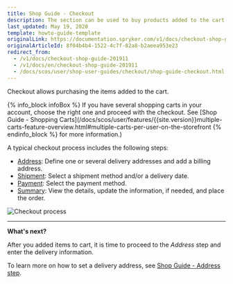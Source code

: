 ```yaml
---
title: Shop Guide - Checkout
description: The section can be used to buy products added to the cart by setting a delivery address, shipment details, a payment method and placing an order.
last_updated: May 19, 2020
template: howto-guide-template
originalLink: https://documentation.spryker.com/v1/docs/checkout-shop-guide-201911
originalArticleId: 8f04b4b4-1522-4c7f-82a8-b2aeea953e23
redirect_from:
  - /v1/docs/checkout-shop-guide-201911
  - /v1/docs/en/checkout-shop-guide-201911
  - /docs/scos/user/shop-user-guides/checkout/shop-guide-checkout.html
---
```


Checkout allows purchasing the items added to the cart.

{% info_block infoBox %}
If you have several shopping carts in your account, choose the right one and proceed with the checkout. See [Shop Guide - Shopping Carts](/docs/scos/user/features/{{site.version}}multiple-carts-feature-overview.html#multiple-carts-per-user-on-the-storefront
{% endinfo_block %} for more information.)

A typical checkout process includes the following steps:

* [Address](/docs/scos/user/shop-user-guides/shop-guide-checkout/shop-guide-address-step.html): Define one or several delivery addresses and add a billing address.
* [Shipment](/docs/scos/user/shop-user-guides/shop-guide-checkout/shop-guide-shipment-step.html): Select a shipment method and/or a delivery date.
* [Payment](/docs/scos/user/shop-user-guides/shop-guide-checkout/shop-guide-payment-step.html): Select the payment method.
* [Summary](/docs/scos/user/shop-user-guides/shop-guide-checkout/shop-guide-summary-step.html): View the details, update the information, if needed, and place the order.

![Checkout process](https://spryker.s3.eu-central-1.amazonaws.com/docs/User+Guides/Shop+User+Guides/Checkout/split-delivery-checkout.gif) 
***
**What's next?**

After you added items to cart, it is time to proceed to the *Address* step and enter the delivery information.

To learn more on how to set a delivery address, see [Shop Guide - Address step](/docs/scos/user/shop-user-guides/shop-guide-checkout/shop-guide-address-step.html).
